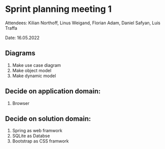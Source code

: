 # Sprint planning meeting 1

Attendees: Kilian Northoff, Linus Weigand, Florian Adam, Daniel Safyan, Luis Traffa

Date: 16.05.2022

## Diagrams

1. Make use case diagram
2. Make object model
3. Make dynamic model

## Decide on application domain:

1. Browser

## Decide on solution domain:

1. Spring as web framwork
2. SQLite as Databse
3. Bootstrap as CSS framwork



    
